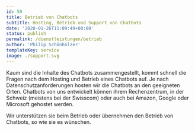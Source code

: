 ```yaml
---
id: 50
title: Betrieb von Chatbots
subtitle: Hosting, Betrieb und Support von Chatbots
date: '2020-01-26T11:09:49+00:00'
status: publish
permalink: /dienstleistungen/betrieb
author: 'Philip Schönholzer'
templateKey: service
image: ./support.svg
---
```


Kaum sind die Inhalte des Chatbots zusammengestellt, kommt schnell die Fragen nach dem Hosting und Betrieb eines Chatbots auf. Je nach Datenschutzanforderungen hosten wir die Chatbots an den geeigneten Orten. Chatbots von uns entwickelt können ihrem Rechenzentrum, in der Schweiz (meistens bei der Swisscom) oder auch bei Amazon, Google oder Microsoft gehostet werden.

Wir unterstützen sie beim Betrieb oder übernehmen den Betrieb von Chatbots, so wie sie es wünschen.

